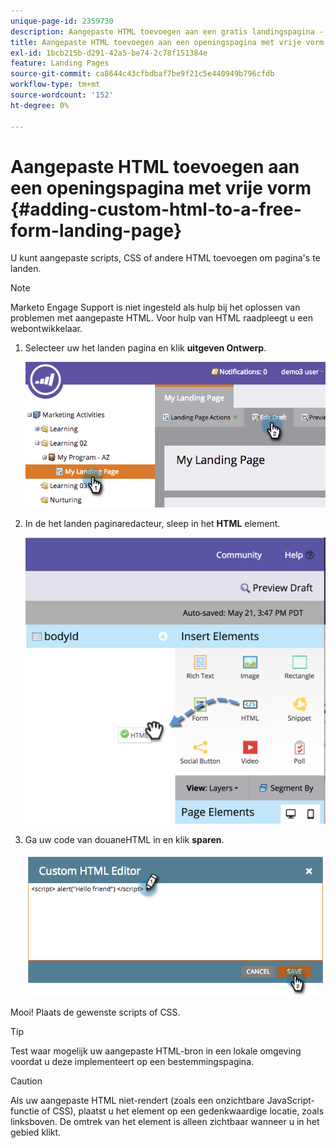 ```yaml
---
unique-page-id: 2359730
description: Aangepaste HTML toevoegen aan een gratis landingspagina - Marketo Docs - Productdocumentatie
title: Aangepaste HTML toevoegen aan een openingspagina met vrije vorm
exl-id: 1bcb215b-d291-42a5-be74-2c78f151384e
feature: Landing Pages
source-git-commit: ca8644c43cfbdbaf7be9f21c5e440949b796cfdb
workflow-type: tm+mt
source-wordcount: '152'
ht-degree: 0%

---
```


# Aangepaste HTML toevoegen aan een openingspagina met vrije vorm {#adding-custom-html-to-a-free-form-landing-page}

U kunt aangepaste scripts, CSS of andere HTML toevoegen om pagina&#39;s te landen.

>[!NOTE]
>
>Marketo Engage Support is niet ingesteld als hulp bij het oplossen van problemen met aangepaste HTML. Voor hulp van HTML raadpleegt u een webontwikkelaar.

1. Selecteer uw het landen pagina en klik **uitgeven Ontwerp**.

   ![](assets/image2014-9-17-12-3a2-3a15.png)

1. In de het landen paginaredacteur, sleep in het **HTML** element.

   ![](assets/image2015-5-21-15-3a52-3a42.png)

1. Ga uw code van douaneHTML in en klik **sparen**.

   ![](assets/image2014-9-17-12-3a3-3a39.png)

Mooi! Plaats de gewenste scripts of CSS.

>[!TIP]
>
>Test waar mogelijk uw aangepaste HTML-bron in een lokale omgeving voordat u deze implementeert op een bestemmingspagina.

>[!CAUTION]
>
>Als uw aangepaste HTML niet-rendert (zoals een onzichtbare JavaScript-functie of CSS), plaatst u het element op een gedenkwaardige locatie, zoals linksboven. De omtrek van het element is alleen zichtbaar wanneer u in het gebied klikt.
